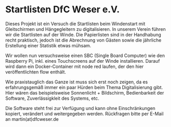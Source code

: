 # Startlisten DfC Weser e.V.

Dieses Projekt ist ein Versuch die Startlisten beim Windenstart mit Gleitschirmen und Hängegleitern zu digitalisieren.
In unserem Verein führen wir die Startlisten auf der Winde. Die Papierlisten sind in der Handhabung recht praktisch,
jedoch ist die Abrechnung von Gästen sowie die jährliche Erstellung einer Statistik etwas mühsam.

Wir wollen nun versuchsweise einen SBC (Single Board Computer) wie den Raspberry Pi, inkl. eines Touchscreens auf der Winde installieren.
Darauf wird dann ein Docker-Container mit node red laufen, der den hier veröffentlichten flow enthält.

Wie praxistauglich das Ganze ist muss sich erst noch zeigen, da es erfahrungsgemäß immer ein paar Hürden beim Thema Digitalisierung gibt.
Hier wären das beispielsweise Sonnenlicht + Bildschirm, Bedienbarkeit der Software, Zuverlässigkleit des Systems, etc.

Die Software steht frei zur Verfügung und kann ohne Einschränkungen kopiert, verändert und weitergegeben werden.
Rückfragen bitte per E-Mail an martin(at)dfcweser.de
